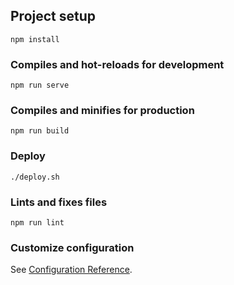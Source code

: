 ## Project setup

```
npm install
```

### Compiles and hot-reloads for development

```
npm run serve
```

### Compiles and minifies for production

```
npm run build
```

### Deploy

```
./deploy.sh
```

### Lints and fixes files

```
npm run lint
```

### Customize configuration

See [Configuration Reference](https://cli.vuejs.org/config/).
